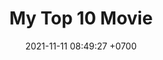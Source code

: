 ---
layout: post
title:  "My Top 10 Movie"
date:   2021-11-11 08:49:27 +0700
categories: jekyll update
---
